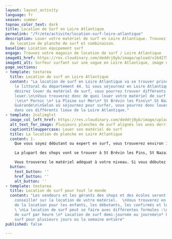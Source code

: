 ```yaml
---
layout: layout_activity
language: fr
season: summer
topnav_color_text: dark
title: Location de Surf en Loire Atlantique
permalink: "/fr/ete/activite/location-surf-loire-atlantique"
description: Louer votre matériel de surf en Loire Atlantique. Trouvez votre magasin
  de location de planche de surf et combinaison.
baseline: Location équipement surf
engage: Trouvez votre magasin de location de surf / Loire Atlantique
image01_href: https://res.cloudinary.com/deddrj0yb/image/upload/v1642758793/website/summer/lechat-valentin-Ho17T_ZBJ5k-unsplash_xcbczl.jpg
image01_alt: Surfeur surfant sur une vague en Loire Atlantique, image en noir et blanc
page_sections:
- template: textarea
  title: Location de surf en Loire Atlantique
  content: "La location de surf en Loire Atlantique va se trouver principalement sur
    le littoral du département 44. Si vous séjournez en Loire Atlantique et que vous
    désirez louer du matériel de surf, vous pourrez trouver différents lieux où les
    louer.\n\nVous trouverez donc de quoi louer votre matériel de surf au niveau de
    :\n\n* Pornic \n* La Plaine sur Mer\n* St Brévin les Pins\n* St Nazaire\n* Pornichet\n*
    Guérande\n\nSelon où séjournez pour surfer, vous pourrez donc louer votre matériel
    dans ces différents lieux de la Loire Atlantique."
- template: 2colimgtxt
  image_col_left_href: https://res.cloudinary.com/deddrj0yb/image/upload/v1643807238/website/summer/paje-victoria-FXB79QuRX3M-unsplash_nupdzn.jpg
  alt_text_for_image: Plusieurs planches de surf alignés les unes derrières les autres
  captiontitleuppercase: Louer son matériel de surf
  title: La location de planche en Loire Atlantique
  content: |-
    Que vous soyez débutant ou expert en surf, vous trouverez environ 16 magasins de location de surf permettant de louer votre matériel en Loire-Atlantique. Vous trouverez des shops de surf spécialisés ainsi que des écoles de surf qui proposeront, en plus des cours, de la location.

    La plupart des shops vont se trouver à St Brévin les Pins, St Nazaire et Pornichet. Ils sont tous situés là où les vagues sont présentes. Cela vous permet alors de faciliter vos démarches, de louer votre surf et de surfer directement ensuite.

    Vous trouverez le matériel adéquat à votre niveau. Si vous débutez en surf, vous pourrez louer une planche de surf en mousse. Vous êtes débrouillard et désirez progresser, vous trouverez une planche en époxy ou en mousse qui vous permettra de profiter pleinement des vagues. Vous trouverez différentes planches de surf en fonction de votre niveau, mais également en fonction de ce que vous désirez faire : plutôt longboard, shortboard, malibu, fish...
  button:
    text_button: ''
    href_button: ''
    alt_button: ''
- template: textarea
  title: Location de surf pour tout le monde
  content: "Les vendeurs et les gérants des shops et des écoles seront là pour vous
    conseiller sur la location de votre matériel.  \nVous trouverez en Loire Atlantique,
    de la location pour les enfants, les débutants, les confirmés et les experts.
    \ \nLa location de surf peut se faire avec différentes formules :\n\n* Location
    de surf par heure \n* Location de surf demi-journée ou journée\n* Location de
    surf pour plusieurs jours ou la semaine entière"
published: false

---
```

